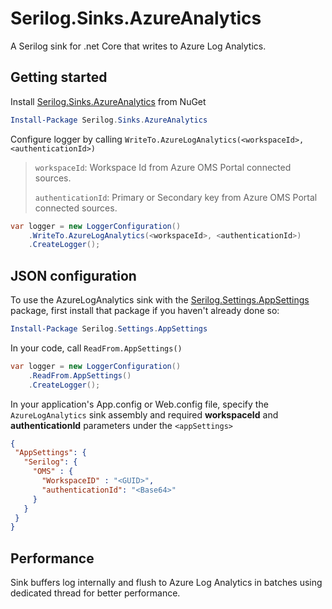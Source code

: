# Serilog.Sinks.AzureAnalytics
A Serilog sink for .net Core that writes to Azure Log Analytics.


## Getting started
Install [Serilog.Sinks.AzureAnalytics](https://www.nuget.org/packages/serilog.sinks.azureanalytics) from NuGet

```PowerShell
Install-Package Serilog.Sinks.AzureAnalytics
```

Configure logger by calling `WriteTo.AzureLogAnalytics(<workspaceId>, <authenticationId>)`

> `workspaceId`: Workspace Id from Azure OMS Portal connected sources.
>
> `authenticationId`: Primary or Secondary key from Azure OMS Portal connected sources.

```C#
var logger = new LoggerConfiguration()
    .WriteTo.AzureLogAnalytics(<workspaceId>, <authenticationId>)
    .CreateLogger();
```

## JSON <appSettings> configuration

To use the AzureLogAnalytics sink with the [Serilog.Settings.AppSettings](https://www.nuget.org/packages/Serilog.Settings.AppSettings) package, first install that package if you haven't already done so:

```PowerShell
Install-Package Serilog.Settings.AppSettings
```
In your code, call `ReadFrom.AppSettings()`

```C#
var logger = new LoggerConfiguration()
    .ReadFrom.AppSettings()
    .CreateLogger();
```
In your application's App.config or Web.config file, specify the `AzureLogAnalytics` sink assembly and required **workspaceId** and **authenticationId** parameters under the `<appSettings>`

```JSON
{
 "AppSettings": {
   "Serilog": {
     "OMS" : {
       "WorkspaceID" : "<GUID>",
       "authenticationId": "<Base64>"
     }
   }
 }
}
```

## Performance
Sink buffers log internally and flush to Azure Log Analytics in batches using dedicated thread for better performance.

